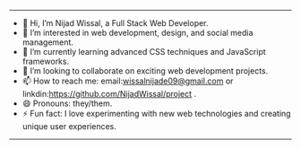 
---

- 👋 Hi, I’m Nijad Wissal, a Full Stack Web Developer.
- 👀 I’m interested in web development, design, and social media management.
- 🌱 I’m currently learning advanced CSS techniques and JavaScript frameworks.
- 💞️ I’m looking to collaborate on exciting web development projects.
- 📫 How to reach me: email:wissalnijade09@gmail.com or linkdin:https://github.com/NijadWissal/project .
- 😄 Pronouns: they/them.
- ⚡ Fun fact: I love experimenting with new web technologies and creating unique user experiences.

<!---
NijadWissal/project is a ✨ special ✨ repository because its `README.md` (this file) appears on your GitHub profile.
You can click the Preview link to take a look at your changes.
--->

---

